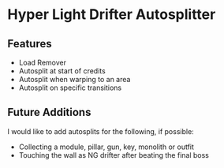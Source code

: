 # Hyper Light Drifter Autosplitter

## Features

* Load Remover
* Autosplit at start of credits
* Autosplit when warping to an area
* Autosplit on specific transitions

## Future Additions

I would like to add autosplits for the following, if possible:
* Collecting a module, pillar, gun, key, monolith or outfit
* Touching the wall as NG drifter after beating the final boss

